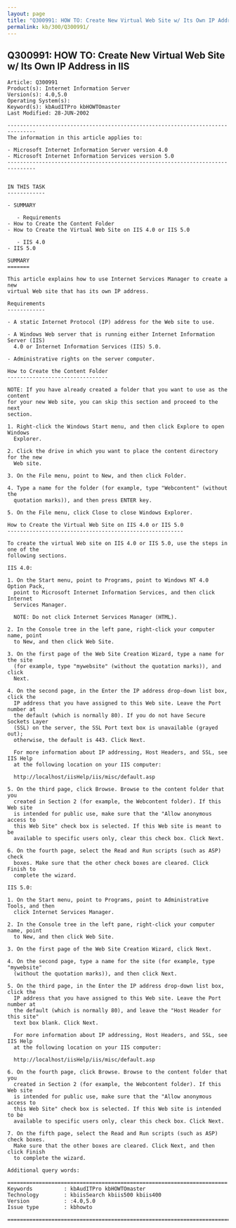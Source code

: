 ```yaml
---
layout: page
title: "Q300991: HOW TO: Create New Virtual Web Site w/ Its Own IP Address in IIS"
permalink: kb/300/Q300991/
---
```


## Q300991: HOW TO: Create New Virtual Web Site w/ Its Own IP Address in IIS

	Article: Q300991
	Product(s): Internet Information Server
	Version(s): 4.0,5.0
	Operating System(s): 
	Keyword(s): kbAudITPro kbHOWTOmaster
	Last Modified: 28-JUN-2002
	
	-------------------------------------------------------------------------------
	The information in this article applies to:
	
	- Microsoft Internet Information Server version 4.0 
	- Microsoft Internet Information Services version 5.0 
	-------------------------------------------------------------------------------
	
	
	IN THIS TASK
	------------
	
	- SUMMARY
	
	   - Requirements
	- How to Create the Content Folder
	- How to Create the Virtual Web Site on IIS 4.0 or IIS 5.0
	
	   - IIS 4.0
	- IIS 5.0
	
	SUMMARY
	=======
	
	This article explains how to use Internet Services Manager to create a new
	virtual Web site that has its own IP address.
	
	Requirements
	------------
	
	- A static Internet Protocol (IP) address for the Web site to use.
	
	- A Windows Web server that is running either Internet Information Server (IIS)
	  4.0 or Internet Information Services (IIS) 5.0.
	
	- Administrative rights on the server computer.
	
	How to Create the Content Folder
	--------------------------------
	
	NOTE: If you have already created a folder that you want to use as the content
	for your new Web site, you can skip this section and proceed to the next
	section.
	
	1. Right-click the Windows Start menu, and then click Explore to open Windows
	  Explorer.
	
	2. Click the drive in which you want to place the content directory for the new
	  Web site.
	
	3. On the File menu, point to New, and then click Folder.
	
	4. Type a name for the folder (for example, type "Webcontent" (without the
	  quotation marks)), and then press ENTER key.
	
	5. On the File menu, click Close to close Windows Explorer.
	
	How to Create the Virtual Web Site on IIS 4.0 or IIS 5.0
	--------------------------------------------------------
	
	To create the virtual Web site on IIS 4.0 or IIS 5.0, use the steps in one of the
	following sections.
	
	IIS 4.0:
	
	1. On the Start menu, point to Programs, point to Windows NT 4.0 Option Pack,
	  point to Microsoft Internet Information Services, and then click Internet
	  Services Manager.
	
	  NOTE: Do not click Internet Services Manager (HTML).
	
	2. In the Console tree in the left pane, right-click your computer name, point
	  to New, and then click Web Site.
	
	3. On the first page of the Web Site Creation Wizard, type a name for the site
	  (for example, type "mywebsite" (without the quotation marks)), and click
	  Next.
	
	4. On the second page, in the Enter the IP address drop-down list box, click the
	  IP address that you have assigned to this Web site. Leave the Port number at
	  the default (which is normally 80). If you do not have Secure Sockets Layer
	  (SSL) on the server, the SSL Port text box is unavailable (grayed out);
	  otherwise, the default is 443. Click Next.
	
	  For more information about IP addressing, Host Headers, and SSL, see IIS Help
	  at the following location on your IIS computer:
	
	  http://localhost/iisHelp/iis/misc/default.asp
	
	5. On the third page, click Browse. Browse to the content folder that you
	  created in Section 2 (for example, the Webcontent folder). If this Web site
	  is intended for public use, make sure that the "Allow anonymous access to
	  this Web Site" check box is selected. If this Web site is meant to be
	  available to specific users only, clear this check box. Click Next.
	
	6. On the fourth page, select the Read and Run scripts (such as ASP) check
	  boxes. Make sure that the other check boxes are cleared. Click Finish to
	  complete the wizard.
	
	IIS 5.0:
	
	1. On the Start menu, point to Programs, point to Administrative Tools, and then
	  click Internet Services Manager.
	
	2. In the Console tree in the left pane, right-click your computer name, point
	  to New, and then click Web Site.
	
	3. On the first page of the Web Site Creation Wizard, click Next.
	
	4. On the second page, type a name for the site (for example, type "mywebsite"
	  (without the quotation marks)), and then click Next.
	
	5. On the third page, in the Enter the IP address drop-down list box, click the
	  IP address that you have assigned to this Web site. Leave the Port number at
	  the default (which is normally 80), and leave the "Host Header for this site"
	  text box blank. Click Next.
	
	  For more information about IP addressing, Host Headers, and SSL, see IIS Help
	  at the following location on your IIS computer:
	
	  http://localhost/iisHelp/iis/misc/default.asp
	
	6. On the fourth page, click Browse. Browse to the content folder that you
	  created in Section 2 (for example, the Webcontent folder). If this Web site
	  is intended for public use, make sure that the "Allow anonymous access to
	  this Web Site" check box is selected. If this Web site is intended to be
	  available to specific users only, clear this check box. Click Next.
	
	7. On the fifth page, select the Read and Run scripts (such as ASP) check boxes.
	  Make sure that the other boxes are cleared. Click Next, and then click Finish
	  to complete the wizard.
	
	Additional query words:
	
	======================================================================
	Keywords          : kbAudITPro kbHOWTOmaster 
	Technology        : kbiisSearch kbiis500 kbiis400
	Version           : :4.0,5.0
	Issue type        : kbhowto
	
	=============================================================================
	
